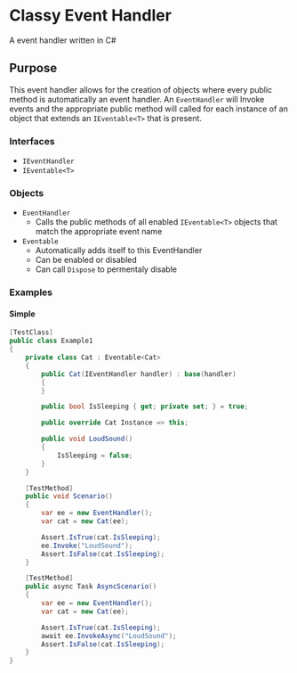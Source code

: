 # Classy Event Handler
A event handler written in C#

## Purpose
This event handler allows for the creation of objects where every public method is automatically an event handler. An `EventHandler` will Invoke events and the appropriate public method will called for each instance of an object that extends an `IEventable<T>` that is present.

### Interfaces
- `IEventHandler`
- `IEventable<T>`

### Objects
- `EventHandler`
  - Calls the public methods of all enabled `IEventable<T>` objects that match the appropriate event name
- `Eventable`
  - Automatically adds itself to this EventHandler
  - Can be enabled or disabled
  - Can call `Dispose` to permentaly disable

### Examples

#### Simple
```c#
[TestClass]
public class Example1
{
    private class Cat : Eventable<Cat>
    {
        public Cat(IEventHandler handler) : base(handler)
        {
        }

        public bool IsSleeping { get; private set; } = true;

        public override Cat Instance => this;

        public void LoudSound()
        {
            IsSleeping = false;
        }
    }

    [TestMethod]
    public void Scenario()
    {
        var ee = new EventHandler();
        var cat = new Cat(ee);

        Assert.IsTrue(cat.IsSleeping);
        ee.Invoke("LoudSound");
        Assert.IsFalse(cat.IsSleeping);
    }

    [TestMethod]
    public async Task AsyncScenario()
    {
        var ee = new EventHandler();
        var cat = new Cat(ee);

        Assert.IsTrue(cat.IsSleeping);
        await ee.InvokeAsync("LoudSound");
        Assert.IsFalse(cat.IsSleeping);
    }
}
```
